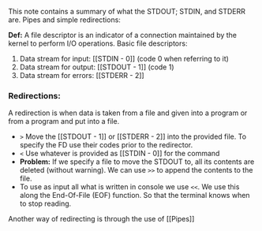 This note contains a summary of what the STDOUT; STDIN, and STDERR are. Pipes and simple redirections: 

**Def:** A file descriptor is an indicator of a connection maintained by the kernel to perform I/O operations. 
Basic file descriptors: 
1. Data stream for input: [[STDIN - 0]] (code 0 when referring to it)
2. Data stream for output: [[STDOUT - 1]] (code 1)
3. Data stream for errors: [[STDERR - 2]]

### Redirections: 
A redirection is when data is taken from a file and given into a program or from a program and put into a file. 
+ `>` Move the [[STDOUT - 1]] or [[STDERR - 2]] into the provided file. To specify the FD use their codes prior to the redirector. 
+ `<` Use whatever is provided as [[STDIN - 0]] for the command
+ **Problem:** If we specify a file to move the STDOUT to, all its contents are deleted (without warning). We can use `>>` to append the contents to the file. 
+ To use as input all what is written in console we use `<<`. We use this along the End-Of-File (EOF) function. So that the terminal knows when to stop reading. 

Another way of redirecting is through the use of [[Pipes]]



